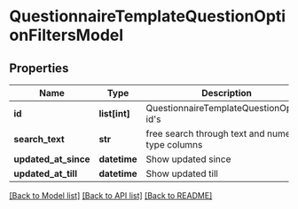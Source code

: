 # QuestionnaireTemplateQuestionOptionFiltersModel

## Properties
Name | Type | Description | Notes
------------ | ------------- | ------------- | -------------
**id** | **list[int]** | QuestionnaireTemplateQuestionOption id&#39;s | [optional] 
**search_text** | **str** | free search through text and numeric type columns | [optional] 
**updated_at_since** | **datetime** | Show updated since | [optional] 
**updated_at_till** | **datetime** | Show updated till | [optional] 

[[Back to Model list]](../README.md#documentation-for-models) [[Back to API list]](../README.md#documentation-for-api-endpoints) [[Back to README]](../README.md)


